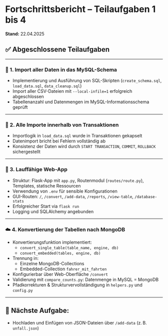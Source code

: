 # Fortschrittsbericht – Teilaufgaben 1 bis 4

**Stand:** 22.04.2025

## ✅ Abgeschlossene Teilaufgaben

---

### 🧩 1. Import aller Daten in das MySQL-Schema
- Implementierung und Ausführung von SQL-Skripten (`create_schema.sql`, `load_data.sql`, `data_cleanup.sql`)
- Import aller CSV-Dateien mit `--local-infile=1` erfolgreich abgeschlossen
- Tabellenanzahl und Datenmengen im MySQL-Informationsschema geprüft

---

### 🔄 2. Alle Importe innerhalb von Transaktionen
- Importlogik in `load_data.sql` wurde in Transaktionen gekapselt
- Datenimport bricht bei Fehlern vollständig ab
- Konsistenz der Daten wird durch `START TRANSACTION`, `COMMIT`, `ROLLBACK` sichergestellt

---

### 🧪 3. Lauffähige Web-App
- Struktur: Flask-App mit `app.py`, Routenmodul (`routes/route.py`), Templates, statische Ressourcen
- Verwendung von `.env` für sensible Konfigurationen
- GUI-Routen: `/`, `/convert`, `/add-data`, `/reports`, `/view-table`, `/database-stats`
- Erfolgreicher Start via `flask run`
- Logging und SQLAlchemy angebunden

---

### ☁️ 4. Konvertierung der Tabellen nach MongoDB
- Konvertierungsfunktion implementiert:
  - `convert_single_table(table_name, engine, db)`
  - `convert_embedded(tables, engine, db)`
- Trennung in:
  - Einzelne MongoDB-Collections
  - Embedded-Collection `fahrer_mit_fahrten`
- Konfigurierbar über Web-Oberfläche `/convert`
- Validierung mit `compare_counts.py`: Datenmenge in MySQL = MongoDB
- Pfadkorrekturen & Strukturvervollständigung in `helpers.py` und `config.py`

---

## 📌 Nächste Aufgabe:
- Hochladen und Einfügen von JSON-Dateien über `/add-data` (z. B. `unfall.json`)
